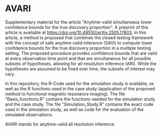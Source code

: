 # AVARI
Supplementary material for the article "Anytime-valid simultanoeus lower confidence bounds for the true discovery proportion". A preprint of this article is available at https://doi.org/10.48550/arXiv.2505.17803. In this article, a method is proposed that combines the closed testing framework with the concept of safe anytime-valid inference (SAVI) to compute lower confidence bounds for the true discovery proportion in a multiple testing setting. The proposed procedure provides confidence bounds that are valid at every observation time point and that are simultaneous for all possible subsets of hypotheses, allowing for all-resolution inference (ARI). While the hypotheses are assumed to be fixed over time, the subsets of interest may vary. 

In this repository, the R-Code used for the simulation study is available, as well as the R functions used in the case study (application of the proposed method to functional magnetic resonance imaging). The file "Basis_functions.R" contains the functions needed for the simulation study and the case study. The file "Simulation_Study.R" contains the exact code used in the simulation study, as well as code for the evaluation of the simulated observations.

AVARI stands for anytime-valid all resolution inference.
